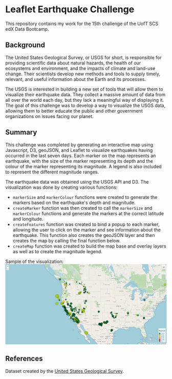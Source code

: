 # Leaflet Earthquake Challenge

This repository contains my work for the 15th challenge of the UofT SCS edX Data Bootcamp.

## Background

The United States Geological Survey, or USGS for short, is responsible for providing scientific data about natural hazards, the health of our ecosystems and environment, and the impacts of climate and land-use change. Their scientists develop new methods and tools to supply timely, relevant, and useful information about the Earth and its processes.

The USGS is interested in building a new set of tools that will allow them to visualize their earthquake data. They collect a massive amount of data from all over the world each day, but they lack a meaningful way of displaying it. The goal of this challenge was to develop a way to visualize the USGS data, allowing them to better educate the public and other government organizations on issues facing our planet.


## Summary

This challenge was completed by generating an interactive map using Javascript, D3, geoJSON, and Leaflet to visualize earthquakes having occurred in the last seven days. Each marker on the map represents an earthquake, with the size of the marker representing its depth and the colour of the marker representing its magnitude. A legend is also included to represent the different magnitude ranges.

The earthquake data was obtained using the USGS API and D3. The visualization was done by creating various functions:
- `markerSize` and `markerColour` functions were created to generate the markers based on the earthquake's depth and magnitude.
- `createMarker` function was then created to call the `markerSize` and `markerColour` functions and generate the markers at the correct latitude and longitude.
- `createFeatures` function was created to bind a popup to each marker, allowing the user to click on the marker and see information about the earthquake. This function also creates the geoJSON layer and then creates the map by calling the final function below.
- `createMap` function was created to build the map base and overlay layers as well as to create the magnitude legend.

Sample of the visualization:
![Alt text](<final viz sample.png>)

## References

Dataset created by the [United States Geological Survey](https://earthquake.usgs.gov/earthquakes/feed/v1.0/geojson.php).